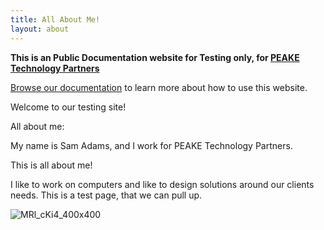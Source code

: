 ```yaml
---
title: All About Me!
layout: about
---
```


**This is an Public Documentation website for Testing only, for [PEAKE Technology Partners]**


[Browse our documentation][Repo Link] to learn more about how to use this website.

Welcome to our testing site!

All about me:

My name is Sam Adams, and I work for PEAKE Technology Partners. 

This is all about me!

I like to work on computers and like to design solutions around our clients needs. This is a test page, that we can pull up. 

![MRl_cKi4_400x400](https://user-images.githubusercontent.com/59022873/216837905-f8074126-5b3c-407d-8610-67476361f55c.jpg)



[PEAKE Technology Partners]: https:/peaketechnology.com
[Repo Link]: https://github.com/PEAKE-Technology-Partners/public-docs

